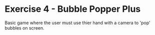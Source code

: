 # Exercise 4 - Bubble Popper Plus
  
Basic game where the user must use thier hand with a camera to 'pop' bubbles on screen.